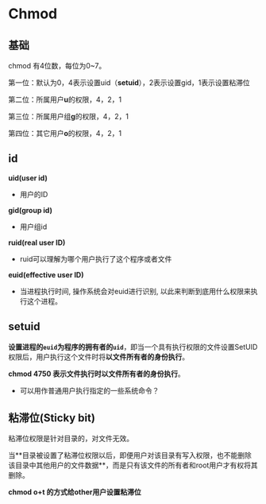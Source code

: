 # Chmod

## 基础

chmod 有4位数，每位为0~7。

第一位：默认为0，4表示设置uid（**setuid**），2表示设置gid，1表示设置粘滞位

第二位：所属用户**u**的权限，4，2，1

第三位：所属用户组**g**的权限，4，2，1

第四位：其它用户**o**的权限，4，2，1



## id

**uid(user id)**

- 用户的ID

**gid(group id)**

- 用户组id

**ruid(real user ID)**

- ruid可以理解为哪个用户执行了这个程序或者文件

**euid(effective user ID)**

- 当进程执行时间, 操作系统会对euid进行识别, 以此来判断到底用什么权限来执行这个进程。



## setuid

**设置进程的`euid`为程序的拥有者的`uid`**，即当一个具有执行权限的文件设置SetUID权限后，用户执行这个文件时将**以文件所有者的身份执行**。

**chmod 4750 表示文件执行时以文件所有者的身份执行**。

- 可以用作普通用户执行指定的一些系统命令？



## 粘滞位(Sticky bit)

粘滞位权限是针对目录的，对文件无效。

当**⽬录被设置了粘滞位权限以后，即便⽤户对该⽬录有写⼊权限，也不能删除该⽬录中其他⽤户的⽂件数据**，⽽是只有该⽂件的所有者和root⽤户才有权将其删除。

**chmod o+t 的方式给other用户设置粘滞位**